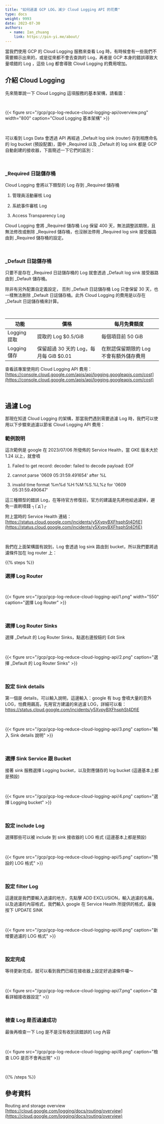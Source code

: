 ```yaml
---
title: "如何過濾 GCP LOG，減少 Cloud Logging API 的花費"
type: docs
weight: 9993
date: 2023-07-30
authors:
  - name: Ian_zhuang
    link: https://pin-yi.me/about/
---
```


當我們使用 GCP 的 Cloud Logging 服務來查看 Log 時，有時候會有一些我們不需要顯示出來的，或是從來都不會去查詢的 Log，再者是 GCP 本身的錯誤導致大量噴錯的 Log ，這些 Log 都會導致 Cloud Logging 的費用增加。

## 介紹 Cloud Logging

先來簡單說一下 Cloud Logging 這項服務的基本架構，請看圖：

<br>

{{< figure src="/gcp/gcp-log-reduce-cloud-logging-api/overview.png" width="800" caption="Cloud Logging 基本架構" >}}

<br>

可以看到 Logs Data 會透過 API 再經過 \_Default log sink (router) 存到相應命名的 log bucket (預設配置)，圖中 \_Required 以及 \_Default 的 log sink 都是 GCP 自動創建的接收器，下面簡述一下它們的區別：

<br>

### \_Required 日誌儲存桶

Cloud Logging 會將以下類型的 Log 存到 \_Required 儲存桶

1.  管理員活動審核 Log

2.  系統事件審核 Log

3.  Access Transparency Log

Cloud Logging 會將 \_Required 儲存桶 Log 保留 400 天，無法調整該期限，且無法修改或刪除 \_Required 儲存桶，也沒辦法停用 \_Required log sink 接受器路由到 \_Required 儲存桶的設定。

<br>

### \_Default 日誌儲存桶

只要不是存在 \_Required 日誌儲存桶的 Log 就會透過 \_Default log sink 接受器路由到 \_Default 儲存桶。

除非有另外配置自定義設定， 否則 \_Default 日誌儲存桶 Log 只會保留 30 天，也一樣無法刪除 \_Default 日誌儲存桶。此外 Cloud Logging 的費用是以存在 \_Default 日誌儲存桶來計算。

<br>

| 功能         | 價格                                   | 每月免費額度                            |
| ------------ | -------------------------------------- | --------------------------------------- |
| Logging 提取 | 提取的 Log $0.5/GiB                    | 每個項目前 50 GiB                       |
| Logging 儲存 | 保留超過 30 天的 Log，每月每 GiB $0.01 | 在默認保留期限的 Log 不會有額外儲存費用 |

查看該專案使用的 Cloud Logging API 費用：[https://console.cloud.google.com/apis/api/logging.googleapis.com/cost](https://console.cloud.google.com/apis/api/logging.googleapis.com/cost)

<br>

## 過濾 Log

那現在知道 Cloud Logging 的架構，那當我們遇到需要過濾 Log 時，我們可以使用以下步驟來過濾以節省 Cloud Logging API 費用：

### 範例說明

這次範例是 google 在 2023/07/06 所發佈的 Service Health，當 GKE 版本大於 1.24 以上，就會噴

1. Failed to get record: decoder: failed to decode payload: EOF

2. cannot parse '0609 05:31:59.491654' after %L

3. invalid time format %m%d %H:%M:%S.%L%z for '0609 05:31:59.490647'

這三種類型的錯誤 Log，在等待官方修復前，官方的建議是先將他給過濾掉，避免一直刷噴錢 ┐(´д`)┌

附上當時的 Service Health 連結：[https://status.cloud.google.com/incidents/y5XvpyBXFhsphSt4DfiE](https://status.cloud.google.com/incidents/y5XvpyBXFhsphSt4DfiE)

<br>

我們在上面架構圖有說到，Log 會透過 log sink 路由到 bucket，所以我們要將過濾條件加在 log router 上：

{{% steps %}}

### 選擇 Log Router

<br>

{{< figure src="/gcp/gcp-log-reduce-cloud-logging-api/1.png" width="550" caption="選擇 Log Router" >}}

<br>

### 選擇 Log Router Sinks

選擇 \_Default 的 Log Router Sinks，點選右邊按鈕的 Edit Sink

<br>

{{< figure src="/gcp/gcp-log-reduce-cloud-logging-api/2.png" caption="選擇 _Default 的 Log Router Sinks" >}}

<br>

### 設定 Sink details

第一個是 details，可以輸入說明，這邊輸入：google 有 bug 會噴大量的意外 LOG，怕費用飆高，先用官方建議的來過濾 LOG，詳細可以看： https://status.cloud.google.com/incidents/y5XvpyBXFhsphSt4DfiE

<br>

{{< figure src="/gcp/gcp-log-reduce-cloud-logging-api/3.png" caption="輸入 Sink details 說明" >}}

<br>

### 選擇 Sink Service 跟 Bucket

接著 sink 服務選擇 Logging bucket，以及對應儲存的 log bucket (這邊基本上都是預設)

<br>

{{< figure src="/gcp/gcp-log-reduce-cloud-logging-api/4.png" caption="選擇 Logging bucket" >}}

<br>

### 設定 include Log

選擇那些可以被 include 到 sink 接收器的 LOG 格式 (這邊基本上都是預設)

<br>

{{< figure src="/gcp/gcp-log-reduce-cloud-logging-api/5.png" caption="預設的 LOG 格式" >}}

<br>

### 設定 filter Log

這邊就是我們要輸入過濾的地方，先點擊 ADD EXCLUSION，輸入過濾的名稱，以及過濾的內容格式，我們輸入 google 在 Service Health 所提供的格式，最後按下 UPDATE SINK

<br>

{{< figure src="/gcp/gcp-log-reduce-cloud-logging-api/6.png" caption="新增要過濾的 LOG 格式" >}}

<br>

### 設定完成

等待更新完成，就可以看到我們已經在接收器上設定好過濾條件囉～

<br>

{{< figure src="/gcp/gcp-log-reduce-cloud-logging-api/7.png" caption="查看詳細接收器設定" >}}

<br>

### 檢查 Log 是否過濾成功

最後再檢查一下 Log 是不是沒有收到該錯誤的 Log 內容

<br>

{{< figure src="/gcp/gcp-log-reduce-cloud-logging-api/8.png" caption="檢查 LOG 是否不會再出現" >}}

<br>

{{% /steps %}}

## 參考資料

Routing and storage overview [https://cloud.google.com/logging/docs/routing/overview](https://cloud.google.com/logging/docs/routing/overview)
